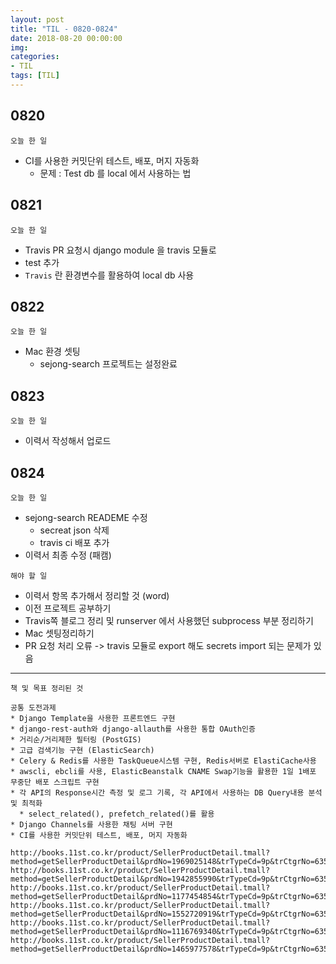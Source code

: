 ```yaml
---
layout: post
title: "TIL - 0820-0824"
date: 2018-08-20 00:00:00
img:
categories:
- TIL
tags: [TIL]
---
```


## 0820
`오늘 한 일`
- CI를 사용한 커밋단위 테스트, 배포, 머지 자동화
    - 문제 : Test db 를 local 에서 사용하는 법

## 0821
`오늘 한 일`
- Travis PR 요청시 django module 을 travis 모듈로
-  test 추가
- `Travis` 란 환경변수를 활용하여 local db 사용

## 0822
`오늘 한 일`
- Mac 환경 셋팅
    - sejong-search 프로젝트는 설정완료

## 0823
`오늘 한 일`
- 이력서 작성해서 업로드

## 0824
`오늘 한 일`
- sejong-search READEME 수정
    - secreat json 삭제
    - travis ci 배포 추가
- 이력서 최종 수정 (패캠)

`해야 할 일`
- 이력서 항목 추가해서 정리할 것 (word)
- 이전 프로젝트 공부하기
- Travis쪽 블로그 정리 및 runserver 에서 사용했던 subprocess 부분 정리하기
- Mac 셋팅정리하기
- PR 요청 처리 오류 -> travis 모듈로 export 해도 secrets import 되는 문제가 있음 
-----

`책 및 목표 정리된 것`
```Console
공통 도전과제
* Django Template을 사용한 프론트엔드 구현
* django-rest-auth와 django-allauth를 사용한 통합 OAuth인증
* 거리순/거리제한 필터링 (PostGIS)
* 고급 검색기능 구현 (ElasticSearch)
* Celery & Redis를 사용한 TaskQueue시스템 구현, Redis서버로 ElastiCache사용
* awscli, ebcli를 사용, ElasticBeanstalk CNAME Swap기능을 활용한 1일 1배포 무중단 배포 스크립트 구현
* 각 API의 Response시간 측정 및 로그 기록, 각 API에서 사용하는 DB Query내용 분석 및 최적화
  * select_related(), prefetch_related()를 활용
* Django Channels를 사용한 채팅 서버 구현
* CI를 사용한 커밋단위 테스트, 배포, 머지 자동화
```
```
http://books.11st.co.kr/product/SellerProductDetail.tmall?method=getSellerProductDetail&prdNo=1969025148&trTypeCd=9p&trCtgrNo=63517
http://books.11st.co.kr/product/SellerProductDetail.tmall?method=getSellerProductDetail&prdNo=1942855990&trTypeCd=9p&trCtgrNo=63517
http://books.11st.co.kr/product/SellerProductDetail.tmall?method=getSellerProductDetail&prdNo=1177454854&trTypeCd=9p&trCtgrNo=63517
http://books.11st.co.kr/product/SellerProductDetail.tmall?method=getSellerProductDetail&prdNo=1552720919&trTypeCd=9p&trCtgrNo=63517
http://books.11st.co.kr/product/SellerProductDetail.tmall?method=getSellerProductDetail&prdNo=1116769340&trTypeCd=9p&trCtgrNo=63517
http://books.11st.co.kr/product/SellerProductDetail.tmall?method=getSellerProductDetail&prdNo=1465977578&trTypeCd=9p&trCtgrNo=63517
```
